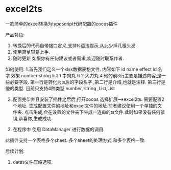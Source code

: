 # excel2ts
一款简单的excel转换为typescript代码配置的cocos插件

产品特色:
1. 转换后的代码自带接口定义,支持ts语法提示,从此少掉几根头发.
2. 使用简单容易上手.
3. 随时更新
如果你有任何建议或者需求,欢迎随时联系作者.

如何使用:
1.首先我们定义一个xlsx数据表格文件. 内容如下
id	    name	   effect
id	    名字	   效果
number	string	 list<number>
1	      牛肉丸	   0
2	      大力丸	   4
他的前3行主要是描述内容,是一些必要字段.  第一行是转化为ts后的字段名字 ,第二行是介绍,也就是注释. 第三行是他的类型.
目前只支持4种类型  number, string ,List<number>,List<string>

2. 配置完毕并且安装了插件之后后,打开cocos 选择扩展-->excel2ts. 需要配置2个地址. 生成配置文件的地址和excel文件的地址.前者建议使用一个单独的文件夹.
点击生成,会在设置的文件夹下生成一连串的ts文件.此时如果没有任何错误,恭喜你,生成成功.

3. 在程序中 使用 DataManager 进行数据的调用.

此插件支持一个表格多个sheet. 多个sheet的处理方式 和多个表格一致.

后续计划:
1. datas文件压缩选项.




